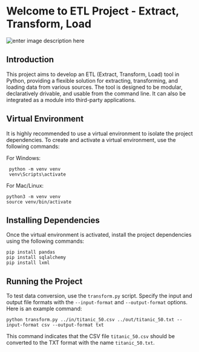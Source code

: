 # Welcome to ETL Project - Extract, Transform, Load

![enter image description here](https://pinnsg.com/wp-content/uploads/bb-plugin/cache/etl-img-768x512-circle.jpg)

## Introduction

This project aims to develop an ETL (Extract, Transform, Load) tool in Python, providing a flexible solution for extracting, transforming, and loading data from various sources. The tool is designed to be modular, declaratively drivable, and usable from the command line. It can also be integrated as a module into third-party applications.

## Virtual Environment

It is highly recommended to use a virtual environment to isolate the project dependencies. To create and activate a virtual environment, use the following commands:

For Windows:

     python -m venv venv
     venv\Scripts\activate

For Mac/Linux:

    python3 -m venv venv
    source venv/bin/activate 

## Installing Dependencies

Once the virtual environment is activated, install the project dependencies using the following commands:

    pip install pandas
    pip install sqlalchemy
    pip install lxml

## Running the Project

To test data conversion, use the `transform.py` script. Specify the input and output file formats with the `--input-format` and `--output-format` options. Here is an example command:

    python transform.py ../in/titanic_50.csv ../out/titanic_50.txt --input-format csv --output-format txt

This command indicates that the CSV file `titanic_50.csv` should be converted to the TXT format with the name `titanic_50.txt`.
